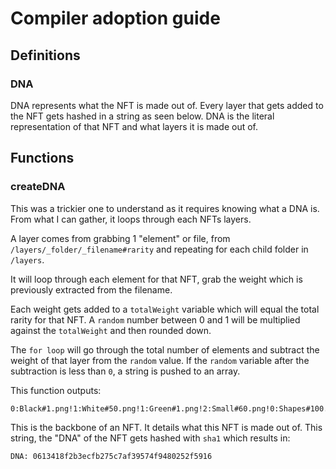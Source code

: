 # Compiler adoption guide

## Definitions

### DNA

DNA represents what the NFT is made out of. Every layer that gets added to the NFT gets hashed in a string as seen below. DNA is the literal representation of that NFT and what layers it is made out of.

## Functions

### createDNA

This was a trickier one to understand as it requires knowing what a DNA is. From what I can gather, it loops through each NFTs layers.

A layer comes from grabbing 1 "element" or file, from `/layers/_folder/_filename#rarity` and repeating for each child folder in `/layers`.

It will loop through each element for that NFT, grab the weight which is previously extracted from the filename.

Each weight gets added to a `totalWeight` variable which will equal the total rarity for that NFT. A `random` number between 0 and 1 will be multiplied against the `totalWeight` and then rounded down.

The `for loop` will go through the total number of elements and subtract the weight of that layer from the `random` value. If the `random` variable after the subtraction is less than `0`, a string is pushed to an array.

This function outputs:

```text
0:Black#1.png!1:White#50.png!1:Green#1.png!2:Small#60.png!0:Shapes#100.png!1:Low#40.png!2:Middle#50.png
```

This is the backbone of an NFT. It details what this NFT is made out of. This string, the "DNA" of the NFT gets hashed with `sha1` which results in:

```text
DNA: 0613418f2b3ecfb275c7af39574f9480252f5916
```
